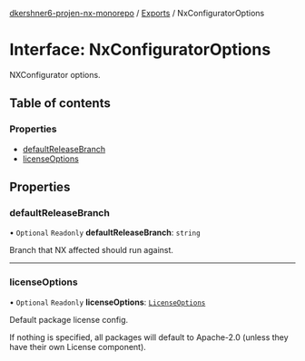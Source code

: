 [dkershner6-projen-nx-monorepo](../README.md) / [Exports](../modules.md) / NxConfiguratorOptions

# Interface: NxConfiguratorOptions

NXConfigurator options.

## Table of contents

### Properties

- [defaultReleaseBranch](NxConfiguratorOptions.md#defaultreleasebranch)
- [licenseOptions](NxConfiguratorOptions.md#licenseoptions)

## Properties

### defaultReleaseBranch

• `Optional` `Readonly` **defaultReleaseBranch**: `string`

Branch that NX affected should run against.

___

### licenseOptions

• `Optional` `Readonly` **licenseOptions**: [`LicenseOptions`](LicenseOptions.md)

Default package license config.

If nothing is specified, all packages will default to Apache-2.0 (unless they have their own License component).
